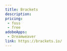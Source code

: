 ```yaml
---
title: Brackets
description: 
pricing:
 - foss  
 - free
adobeApps:
 - Dreamweaver
link: https://brackets.io/
---
```

